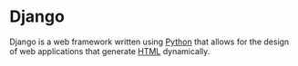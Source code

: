 # Django































































































































Django is a web framework written using [Python](/wiki/Python) that allows for the design of web applications that generate [HTML](/wiki/HTML) dynamically.































































































































































































































































































































































































































































































































































































































































































































































































































































































































































































































































